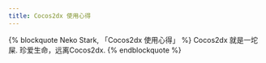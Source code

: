 ```yaml
---
title: Cocos2dx 使用心得
---
```


{% blockquote Neko Stark, 「Cocos2dx 使用心得」 %}
Cocos2dx 就是一坨屎.
珍爱生命，远离Cocos2dx.
{% endblockquote %}